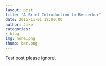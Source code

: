 ```yaml
---
layout: post
title: "A Brief Introduction to Berserker"
date: 2015-11-01 18:00:00
author: Jake
categories:
- blog
img: none.png
thumb: bar.png
---
```


Test post please ignore.
